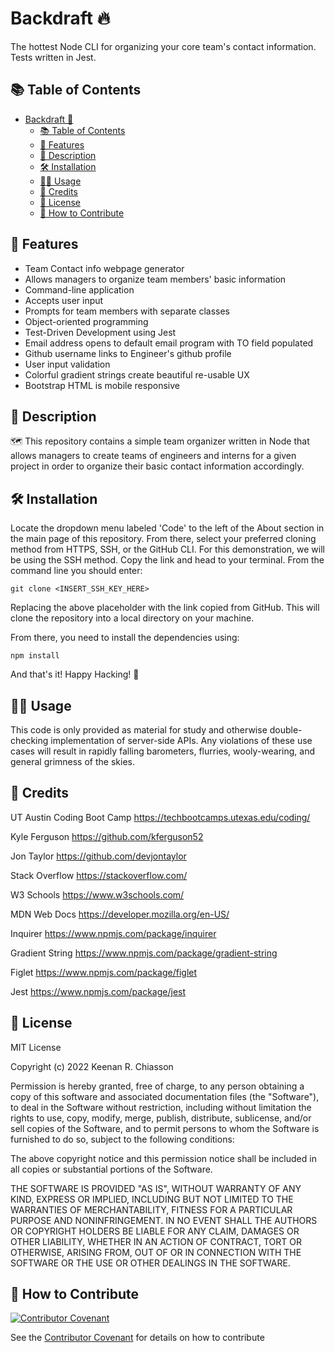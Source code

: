 # Backdraft 🔥

The hottest Node CLI for organizing your core team's contact information. Tests written in Jest.

## 📚 Table of Contents

- [Backdraft 🌁](#Backdraft-)
  - [📚 Table of Contents](#-table-of-contents)
  - [🧾 Features](#-features)
  - [📖 Description](#-description)
  - [🛠️ Installation](#️-installation)
  - [👨‍🏫 Usage](#-usage)
  - [🥂 Credits](#-credits)
  - [📇 License](#-license)
  - [👋 How to Contribute](#-how-to-contribute)

## 🧾 Features

- Team Contact info webpage generator
- Allows managers to organize team members' basic information
- Command-line application
- Accepts user input
- Prompts for team members with separate classes
- Object-oriented programming
- Test-Driven Development using Jest
- Email address opens to default email program with TO field populated
- Github username links to Engineer's github profile
- User input validation
- Colorful gradient strings create beautiful re-usable UX
- Bootstrap HTML is mobile responsive

## 📖 Description

🗺️ This repository contains a simple team organizer written in Node that allows managers to create teams of engineers and interns for a given project in order to organize their basic contact information accordingly. 

## 🛠️ Installation
  Locate the dropdown menu labeled 'Code' to the left of the About section in the main page of this repository. From there, select your preferred cloning method from HTTPS, SSH, or the GitHub CLI. For this demonstration, we will be using the SSH method. Copy the link and head to your terminal. From the command line you should enter:

  ```
  git clone <INSERT_SSH_KEY_HERE>
  ```

  Replacing the above placeholder with the link copied from GitHub. This will clone the repository into a local directory on your machine.

  From there, you need to install the dependencies using:

  ```
  npm install
  ```

   And that's it! Happy Hacking! 🚀

## 👨‍🏫 Usage

This code is only provided as material for study and otherwise double-checking implementation of server-side APIs. Any violations of these use cases will result in rapidly falling barometers, flurries, wooly-wearing, and general grimness of the skies. 

## 🥂 Credits

UT Austin Coding Boot Camp https://techbootcamps.utexas.edu/coding/

Kyle Ferguson https://github.com/kferguson52

Jon Taylor https://github.com/devjontaylor

Stack Overflow https://stackoverflow.com/

W3 Schools https://www.w3schools.com/

MDN Web Docs https://developer.mozilla.org/en-US/

Inquirer https://www.npmjs.com/package/inquirer

Gradient String https://www.npmjs.com/package/gradient-string

Figlet https://www.npmjs.com/package/figlet

Jest https://www.npmjs.com/package/jest

## 📇 License

MIT License

Copyright (c) 2022 Keenan R. Chiasson

Permission is hereby granted, free of charge, to any person obtaining a copy
of this software and associated documentation files (the "Software"), to deal
in the Software without restriction, including without limitation the rights
to use, copy, modify, merge, publish, distribute, sublicense, and/or sell
copies of the Software, and to permit persons to whom the Software is
furnished to do so, subject to the following conditions:

The above copyright notice and this permission notice shall be included in all
copies or substantial portions of the Software.

THE SOFTWARE IS PROVIDED "AS IS", WITHOUT WARRANTY OF ANY KIND, EXPRESS OR
IMPLIED, INCLUDING BUT NOT LIMITED TO THE WARRANTIES OF MERCHANTABILITY,
FITNESS FOR A PARTICULAR PURPOSE AND NONINFRINGEMENT. IN NO EVENT SHALL THE
AUTHORS OR COPYRIGHT HOLDERS BE LIABLE FOR ANY CLAIM, DAMAGES OR OTHER
LIABILITY, WHETHER IN AN ACTION OF CONTRACT, TORT OR OTHERWISE, ARISING FROM,
OUT OF OR IN CONNECTION WITH THE SOFTWARE OR THE USE OR OTHER DEALINGS IN THE
SOFTWARE.

## 👋 How to Contribute

[![Contributor Covenant](https://img.shields.io/badge/Contributor%20Covenant-2.1-4baaaa.svg)](code_of_conduct.md)

See the [Contributor Covenant](https://www.contributor-covenant.org/) for details on how to contribute
